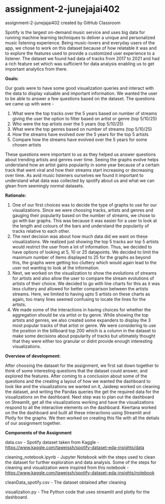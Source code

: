 # assignment-2-junejajai402
assignment-2-junejajai402 created by GitHub Classroom


Spotify is the largest on-demand music service and uses big data for running machine learning techniques to deliver a unique and personalized music listening experience. Being music-lovers and everyday users of the app, we chose to work on this dataset because of how relatable it was and to explore the features used to provide a customized user experience to a listener. The dataset we found had data of tracks from 2017 to 2021 and had a rich feature set which was sufficient for data analysis enabling us to get important analytics from there.

**Goals:**

Our goals were to have some good visualization queries and interact with the data to display valuable and important information. We wanted the user to be able to answer a few questions based on the dataset. The questions we came up with were - 

1. What were the top tracks over the 5 years based on number of streams giving the user the option to filter based on artist or genre (top 5/10/25)
2. Who were the top artists over the 5 years (top 5/10/25)
3. What were the top genres based on number of streams (top 5/10/25)
4. How the streams have evolved over the 5 years for the top 5 artists
5. Compare how the streams have evolved over the 5 years for some chosen artists

These questions were important to us as they helped us answer questions about trending artists and genres over time. Seeing the graphs evolve helps understand how an artist gains popularity in some year because of a certain track that went viral and how their streams start increasing or decreasing over time. As avid music listeners ourselves we found it important to understand what data was collected by spotify about us and what we can glean from seemingly normal datasets.

**Rationale:** 

1. One of our first choices was to decide the type of graphs to use for our visualizations. Since we were choosing tracks, artists and genres and gauging their popularity based on the number of streams, we chose to go with bar graphs. This was because it was easier for a user to look at the length and colours of the bars and understand the popularity of tracks relative to each other. 
2. The next decision was about how much data did we want on these visualizations. We realized just showing the top 5 tracks aor top 5 artists would restrict the user from a lot  of information. Thus, we decided to have options of looking at 5, 10 or 25 datapoints. We decided to limit the maximum number of items displayed to 25 for the graphs as beyond this, the graphs were getting too cluttery which would again lead to the user not wanting to look at the information.
3. Next, we worked on the visualization to show the evolutions of streams for artists and also allow the user to compare the stream evolutions of artists of their choice. We decided to go with line charts for this as it was less cluttery and allowed for better comparison between the artists streams. Here, we limited to having upto 5 artists on these charts as again, too many lines seemed confusing to locate the lines for the artists.
4. We made some of the interactions in having choices for whether the aggregation should be via artist or by genre. While showing the top artists and genres, we also created some expanders to display the 3 most popular tracks of that artist or genre. We were considering to use the position in the billboard top 200 which is a column in the dataset to make some decisions about popularity of tracks but ultimately thought that they were either too granular or didnt provide enough interesting visualizations.

**Overview of development:**

After choosing the dataset for the assignment, we first sat down together to think of some interesting questions that the dataset could answer, and explored the features. After coming to a conclusion about some of the questions and the creating a layout of how we wanted the dashboard to look like and the visualizations we wanted on it, Jaideep worked on cleaning the dataset, and writing the Pandas queries the get the required data for the visualizations on the dashboard. Next step was to plan out the dashboard on Streamlit, get all the visualizations working and have the visualizations respond to all the interactive elements on the dashboard. Keertana worked on the the dashboard and built all these interactions using Streamlit and Plotly for the graphs. We then worked on creating this file with all the detials of our assignment together. 

**Components of the Assignment**

data.csv - Spotify dataset taken from Kaggle - https://www.kaggle.com/tawejssh/spotify-dataset-eda-insights/data

cleaning_notebook.ipynb - Jupyter Notebook with the steps used to clean the dataset for further exploration and data analysis. Some of the steps for cleaning and visualization were inspired from this notebook - https://www.kaggle.com/tawejssh/spotify-dataset-eda-insights/notebook

cleanData_spotify.csv - The dataset obtained after cleaning

visualization.py - The Python code that uses streamlit and plotly for the dashboard.
